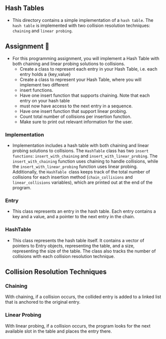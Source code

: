 ## Hash Tables
- This directory contains a simple implementation of a `hash table`. The `hash table` is implemented with two collision resolution techniques: `chaining` and `linear probing`.

## Assignment :page_with_curl:
- For this programming assignment, you will implement a Hash Table with both chaining and linear probing solutions to collisions. 
    - Create a class to represent each entry in your Hash Table, i.e. each entry holds a 
      {key,value}
    - Create a class to represent your Hash Table, where you will implement two different 
    - insert functions. 
    - Have one insert function that supports chaining. Note that each entry on your hash table 
    - must now have access to the next entry in a sequence. 
    - Have one insert function that support linear probing. 
    - Count total number of collisions per insertion function. 
    - Make sure to print out relevant information for the user.
### Implementation
- Implementation includes a hash table with both chaining and linear probing solutions to collisions. The `HashTable` class has two `insert functions`: `insert_with_chaining` and `insert_with_linear_probing`. The `insert_with_chaining` function uses chaining to handle collisions, while the `insert_with_linear_probing` function uses linear probing. Additionally, the `HashTable `class keeps track of the total number of collisions for each insertion method (`chain_collisions` and `linear_collisions` variables), which are printed out at the end of the program.
### Entry
- This class represents an entry in the hash table. Each entry contains a key and a value, and a pointer to the next entry in the chain.

### HashTable
- This class represents the hash table itself. It contains a vector of pointers to Entry objects, representing the table, and a size, representing the size of the table. The class also tracks the number of collisions with each collision resolution technique.

## Collision Resolution Techniques
### Chaining
With chaining, if a collision occurs, the collided entry is added to a linked list that is anchored to the original entry.

### Linear Probing
With linear probing, if a collision occurs, the program looks for the next available slot in the table and places the entry there.

